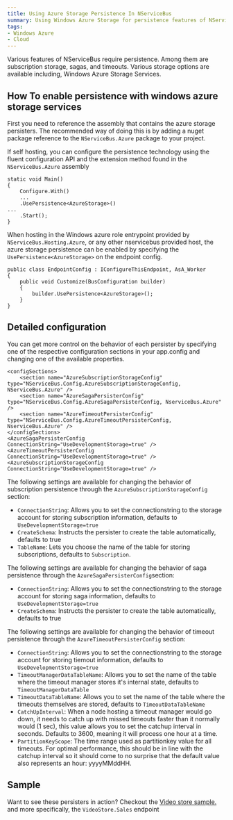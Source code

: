 ```yaml
---
title: Using Azure Storage Persistence In NServiceBus
summary: Using Windows Azure Storage for persistence features of NServiceBus including timeouts, sagas, and subscription storage.
tags: 
- Windows Azure
- Cloud
---
```


Various features of NServiceBus require persistence. Among them are subscription storage, sagas, and timeouts. Various storage options are available including, Windows Azure Storage Services.

## How To enable persistence with windows azure storage services

First you need to reference the assembly that contains the azure storage persisters. The recommended way of doing this is by adding a nuget package reference to the  `NServiceBus.Azure` package to your project.

If self hosting, you can configure the persistence technology using the fluent configuration API and the extension method found in the `NServiceBus.Azure` assembly

    static void Main()
    {
        Configure.With()
        ...
		.UsePersistence<AzureStorage>()
	...
        .Start();
    }

When hosting in the Windows azure role entrypoint provided by `NServiceBus.Hosting.Azure`, or any other nservicebus provided host, the azure storage persistence can be enabled by specifying the `UsePersistence<AzureStorage>` on the endpoint config.

	public class EndpointConfig : IConfigureThisEndpoint, AsA_Worker
	{
	    public void Customize(BusConfiguration builder)
	    {
	        builder.UsePersistence<AzureStorage>();
	    }
	}

## Detailed configuration

You can get more control on the behavior of each persister by specifying one of the respective configuration sections in your app.config and changing one of the available properties.

	<configSections>
	    <section name="AzureSubscriptionStorageConfig" type="NServiceBus.Config.AzureSubscriptionStorageConfig, NServiceBus.Azure" />
	    <section name="AzureSagaPersisterConfig" type="NServiceBus.Config.AzureSagaPersisterConfig, NserviceBus.Azure" />
	    <section name="AzureTimeoutPersisterConfig" type="NServiceBus.Config.AzureTimeoutPersisterConfig, NserviceBus.Azure" />
	</configSections>
	<AzureSagaPersisterConfig ConnectionString="UseDevelopmentStorage=true" />
	<AzureTimeoutPersisterConfig ConnectionString="UseDevelopmentStorage=true" />
	<AzureSubscriptionStorageConfig ConnectionString="UseDevelopmentStorage=true" />

The following settings are available for changing the behavior of subscription persistence through the `AzureSubscriptionStorageConfig` section:

- `ConnectionString`: Allows you to set the connectionstring to the storage account for storing subscription information, defaults to `UseDevelopmentStorage=true`
- `CreateSchema`: Instructs the persister to create the table automatically, defaults to true
- `TableName`: Lets you choose the name of the table for storing subscriptions, defaults to `Subscription`.


The following settings are available for changing the behavior of saga persistence through the `AzureSagaPersisterConfig`section:

- `ConnectionString`: Allows you to set the connectionstring to the storage account for storing saga information, defaults to `UseDevelopmentStorage=true`
- `CreateSchema`: Instructs the persister to create the table automatically, defaults to true

The following settings are available for changing the behavior of timeout persistence through the `AzureTimeoutPersisterConfig` section:

- `ConnectionString`: Allows you to set the connectionstring to the storage account for storing tiemout information, defaults to `UseDevelopmentStorage=true`
- `TimeoutManagerDataTableName`: Allows you to set the name of the table where the timeout manager stores it's internal state, defaults to `TimeoutManagerDataTable`
- `TimeoutDataTableName`: Allows you to set the name of the table where the timeouts themselves are stored, defaults to `TimeoutDataTableName`
- `CatchUpInterval`: When a node hosting a timeout manager would go down, it needs to catch up with missed timeouts faster than it normally would (1 sec), this value allows you to set the catchup interval in seconds. Defaults to 3600, meaning it will process one hour at a time.
- `PartitionKeyScope`: The time range used as partitionkey value for all timeouts. For optimal performance, this should be in line with the catchup interval so it should come to no surprise that the default value also represents an hour: yyyyMMddHH. 

## Sample

Want to see these persisters in action? Checkout the [Video store sample.](https://github.com/Particular/NServiceBus.Azure.Samples/tree/master/VideoStore.AzureStorageQueues.Cloud) and more specifically, the `VideoStore.Sales` endpoint
